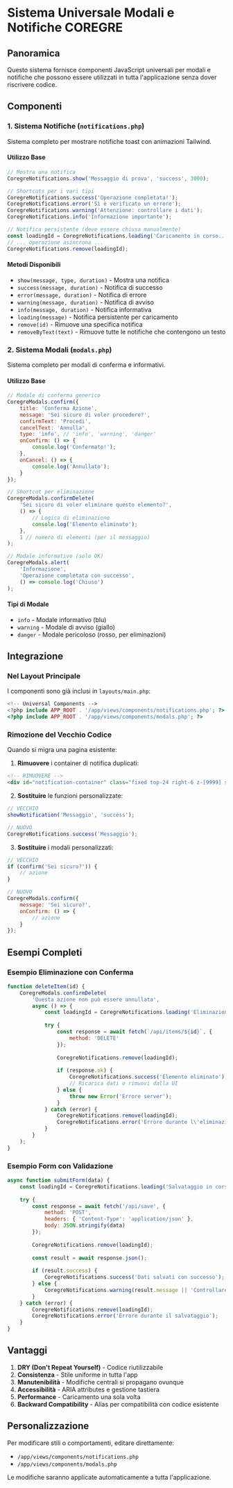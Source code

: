 # Sistema Universale Modali e Notifiche COREGRE

## Panoramica
Questo sistema fornisce componenti JavaScript universali per modali e notifiche che possono essere utilizzati in tutta l'applicazione senza dover riscrivere codice.

## Componenti

### 1. Sistema Notifiche (`notifications.php`)
Sistema completo per mostrare notifiche toast con animazioni Tailwind.

#### Utilizzo Base
```javascript
// Mostra una notifica
CoregreNotifications.show('Messaggio di prova', 'success', 3000);

// Shortcuts per i vari tipi
CoregreNotifications.success('Operazione completata!');
CoregreNotifications.error('Si è verificato un errore');
CoregreNotifications.warning('Attenzione: controllare i dati');
CoregreNotifications.info('Informazione importante');

// Notifica persistente (deve essere chiusa manualmente)
const loadingId = CoregreNotifications.loading('Caricamento in corso...');
// ... operazione asincrona ...
CoregreNotifications.remove(loadingId);
```

#### Metodi Disponibili
- `show(message, type, duration)` - Mostra una notifica
- `success(message, duration)` - Notifica di successo
- `error(message, duration)` - Notifica di errore  
- `warning(message, duration)` - Notifica di avviso
- `info(message, duration)` - Notifica informativa
- `loading(message)` - Notifica persistente per caricamento
- `remove(id)` - Rimuove una specifica notifica
- `removeByText(text)` - Rimuove tutte le notifiche che contengono un testo

### 2. Sistema Modali (`modals.php`)
Sistema completo per modali di conferma e informativi.

#### Utilizzo Base
```javascript
// Modale di conferma generico
CoregreModals.confirm({
    title: 'Conferma Azione',
    message: 'Sei sicuro di voler procedere?',
    confirmText: 'Procedi',
    cancelText: 'Annulla',
    type: 'info', // 'info', 'warning', 'danger'
    onConfirm: () => {
        console.log('Confermato!');
    },
    onCancel: () => {
        console.log('Annullato');
    }
});

// Shortcut per eliminazione
CoregreModals.confirmDelete(
    'Sei sicuro di voler eliminare questo elemento?',
    () => {
        // Logica di eliminazione
        console.log('Elemento eliminato');
    },
    1 // numero di elementi (per il messaggio)
);

// Modale informativo (solo OK)
CoregreModals.alert(
    'Informazione',
    'Operazione completata con successo',
    () => console.log('Chiuso')
);
```

#### Tipi di Modale
- `info` - Modale informativo (blu)
- `warning` - Modale di avviso (giallo)  
- `danger` - Modale pericoloso (rosso, per eliminazioni)

## Integrazione

### Nel Layout Principale
I componenti sono già inclusi in `layouts/main.php`:
```php
<!-- Universal Components -->
<?php include APP_ROOT . '/app/views/components/notifications.php'; ?>
<?php include APP_ROOT . '/app/views/components/modals.php'; ?>
```

### Rimozione del Vecchio Codice
Quando si migra una pagina esistente:

1. **Rimuovere** i container di notifica duplicati:
```html
<!-- RIMUOVERE -->
<div id="notification-container" class="fixed top-24 right-6 z-[9999] space-y-4 pointer-events-none"></div>
```

2. **Sostituire** le funzioni personalizzate:
```javascript
// VECCHIO
showNotification('Messaggio', 'success');

// NUOVO  
CoregreNotifications.success('Messaggio');
```

3. **Sostituire** i modali personalizzati:
```javascript
// VECCHIO
if (confirm('Sei sicuro?')) {
    // azione
}

// NUOVO
CoregreModals.confirm({
    message: 'Sei sicuro?',
    onConfirm: () => {
        // azione
    }
});
```

## Esempi Completi

### Esempio Eliminazione con Conferma
```javascript
function deleteItem(id) {
    CoregreModals.confirmDelete(
        'Questa azione non può essere annullata',
        async () => {
            const loadingId = CoregreNotifications.loading('Eliminazione in corso...');
            
            try {
                const response = await fetch(`/api/items/${id}`, { 
                    method: 'DELETE' 
                });
                
                CoregreNotifications.remove(loadingId);
                
                if (response.ok) {
                    CoregreNotifications.success('Elemento eliminato');
                    // Ricarica dati o rimuovi dalla UI
                } else {
                    throw new Error('Errore server');
                }
            } catch (error) {
                CoregreNotifications.remove(loadingId);
                CoregreNotifications.error('Errore durante l\'eliminazione');
            }
        }
    );
}
```

### Esempio Form con Validazione
```javascript
async function submitForm(data) {
    const loadingId = CoregreNotifications.loading('Salvataggio in corso...');
    
    try {
        const response = await fetch('/api/save', {
            method: 'POST',
            headers: { 'Content-Type': 'application/json' },
            body: JSON.stringify(data)
        });
        
        CoregreNotifications.remove(loadingId);
        
        const result = await response.json();
        
        if (result.success) {
            CoregreNotifications.success('Dati salvati con successo');
        } else {
            CoregreNotifications.warning(result.message || 'Controllare i dati inseriti');
        }
    } catch (error) {
        CoregreNotifications.remove(loadingId);  
        CoregreNotifications.error('Errore durante il salvataggio');
    }
}
```

## Vantaggi

1. **DRY (Don't Repeat Yourself)** - Codice riutilizzabile
2. **Consistenza** - Stile uniforme in tutta l'app
3. **Manutenibilità** - Modifiche centrali si propagano ovunque
4. **Accessibilità** - ARIA attributes e gestione tastiera
5. **Performance** - Caricamento una sola volta
6. **Backward Compatibility** - Alias per compatibilità con codice esistente

## Personalizzazione

Per modificare stili o comportamenti, editare direttamente:
- `/app/views/components/notifications.php`
- `/app/views/components/modals.php`

Le modifiche saranno applicate automaticamente a tutta l'applicazione.